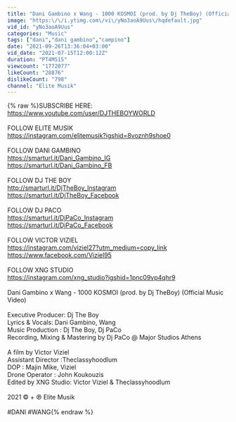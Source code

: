 ```yaml
---
title: "Dani Gambino x Wang - 1000 KOSMOI (prod. by Dj TheBoy) (Official Music Video)"
image: "https:\/\/i.ytimg.com\/vi\/yNo3aoA9Uus\/hqdefault.jpg"
vid_id: "yNo3aoA9Uus"
categories: "Music"
tags: ["dani","dani gambino","campino"]
date: "2021-09-26T13:36:04+03:00"
vid_date: "2021-07-15T12:00:12Z"
duration: "PT4M51S"
viewcount: "1772077"
likeCount: "28876"
dislikeCount: "798"
channel: "Elite Musik"
---
```

{% raw %}SUBSCRIBE HERE: <a rel="nofollow" target="blank" href="https://www.youtube.com/user/DJTHEBOYWORLD">https://www.youtube.com/user/DJTHEBOYWORLD</a> <br /><br />FOLLOW ELITE MUSIK<br /><a rel="nofollow" target="blank" href="https://instagram.com/elitemusik?igshid=8voznh9shoe0">https://instagram.com/elitemusik?igshid=8voznh9shoe0</a> <br /><br />FOLLOW DANI GAMBINO<br /><a rel="nofollow" target="blank" href="https://smarturl.it/Dani_Gambino_IG">https://smarturl.it/Dani_Gambino_IG</a><br /><a rel="nofollow" target="blank" href="https://smarturl.it/Dani_Gambino_FB">https://smarturl.it/Dani_Gambino_FB</a> <br /><br />FOLLOW DJ THE BOY<br /><a rel="nofollow" target="blank" href="http://smarturl.it/DjTheBoy_Instagram">http://smarturl.it/DjTheBoy_Instagram</a><br /><a rel="nofollow" target="blank" href="https://smarturl.it/DjTheBoy_Facebook">https://smarturl.it/DjTheBoy_Facebook</a> <br /><br />FOLLOW DJ PACO<br /><a rel="nofollow" target="blank" href="https://smarturl.it/DjPaCo_Instagram">https://smarturl.it/DjPaCo_Instagram</a><br /><a rel="nofollow" target="blank" href="https://smarturl.it/DjPaCo_Facebook">https://smarturl.it/DjPaCo_Facebook</a> <br /><br />FOLLOW VICTOR VIZIEL<br /><a rel="nofollow" target="blank" href="https://instagram.com/viziel27?utm_medium=copy_link">https://instagram.com/viziel27?utm_medium=copy_link</a><br /><a rel="nofollow" target="blank" href="https://www.facebook.com/Viziel95">https://www.facebook.com/Viziel95</a> <br /><br />FOLLOW XNG STUDIO<br /><a rel="nofollow" target="blank" href="https://instagram.com/xng_studio?igshid=1pnc09vp4qhr9">https://instagram.com/xng_studio?igshid=1pnc09vp4qhr9</a> <br /><br />Dani Gambino x Wang - 1000 KOSMOI (prod. by Dj TheBoy) (Official Music Video)<br /><br />Executive Producer: Dj The Boy<br />Lyrics &amp; Vocals: Dani Gambino, Wang<br />Music Production : Dj The Boy, Dj PaCo<br />Recording, Mixing &amp; Mastering by Dj PaCo @ Major Studios Athens <br /><br />A film by Victor Viziel<br />Assistant Director :Theclassyhoodlum<br />DOP : Majin Mike, Viziel<br />Drone Operator : John Koukouzis<br />Edited by XNG Studio: Victor Viziel &amp; Theclassyhoodlum <br /><br />2021 © + ℗ Elite Musik<br /><br />#DANI #WANG{% endraw %}
